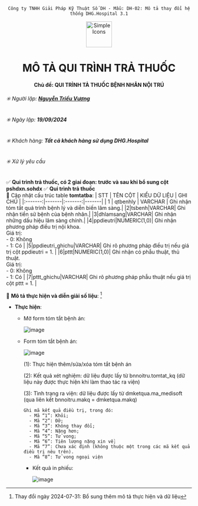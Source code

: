 <div align="center">

`Công ty TNHH Giải Pháp Kỹ Thuật Số DH - Mẫu: DH-02: Mô tả thay đổi hệ thống DHG.Hospital 3.1`

</div>

<div align="center">
  <img src="https://raw.githubusercontent.com/dh-hos/dhg.hospitalprinter/main/Deploy_Tools/Logo.ico" alt="Simple Icons" width=70>
  <h1>MÔ TẢ QUI TRÌNH TRẢ THUỐC</h1>  
</div>
<div align="center">

#### Chủ đề: QUI TRÌNH TẢ THUỐC BỆNH NHÂN NỘI TRÚ

</div>

###### :eight_spoked_asterisk: Người lập: [**Nguyễn Triều Vương**](https://github.com/vuongdh)

###### :eight_spoked_asterisk: Ngày lập: **19/09/2024**

###### :eight_spoked_asterisk: Khách hàng: **Tất cả khách hàng sử dụng DHG.Hospital**

###### :eight_spoked_asterisk: Xử lý yêu cầu

:white_check_mark: **Qui trình trả thuốc, có 2 giai đoạn: trước và sau khi bổ sung cột pshdxn.sohdx** 
:white_check_mark: **Qui trình trả thuốc**  
:blue_book: Cập nhật cấu trúc table **tomtatba**:
| STT | TÊN CỘT | KIỂU DỮ LIỆU | GHI CHÚ |
|:-------:|-------|:-------:|-------|
| 1 | qtbenhly | VARCHAR | Ghi nhận tóm tắt quá trình bệnh lý và diễn biến lâm sàng.|
|2|tsbenh|VARCHAR| Ghi nhận tiền sử bệnh của bệnh nhân.|
|3|dhlamsang|VARCHAR| Ghi nhận những dấu hiệu lâm sàng chính.|
|4|ppdieutri|NUMERIC(1,0)| Ghi nhận phương pháp điều trị nội khoa. <br/>Giá trị:<br/> - 0: Không</br> - 1: Có |
|5|ppdieutri_ghichu|VARCHAR| Ghi rõ phương pháp điều trị nếu giá trị cột ppdieutri = 1. |
|6|pttt|NUMERIC(1,0)| Ghi nhận có phẫu thuật, thủ thuật. <br/>Giá trị:<br/> - 0: Không</br> - 1: Có |
|7|pttt_ghichu|VARCHAR| Ghi rõ phương pháp phẫu thuật nếu giá trị cột pttt = 1. |

:blue_book: **Mô tả thực hiện và diễn giải số liệu**: [^2024-07-31]
- **Thực hiện**:
  - Mở form tóm tắt bệnh án:
    
    ![image](https://github.com/user-attachments/assets/a28f4400-d924-4117-9b04-96dd35bcc85b)

  - Form tóm tắt bệnh án:

    ![image](https://github.com/user-attachments/assets/e24b2715-802c-4d95-bfe9-5607bd664467)

    (1): Thực hiện thêm/sửa/xóa tóm tắt bệnh án
    
    (2): Kết quả xét nghiệm: dữ liệu được lấy từ bnnoitru.tomtat_kq (dữ liệu này được thực hiện khi làm thao tác ra viện)
    
    (3): Tình trạng ra viện: dữ liệu được lấy từ dmketqua.ma_medisoft (qua liên kết bnnoitru.makq = dmketqua.makq)
    
        Ghi mã kết quả điều trị, trong đó:
          - Mã “1”: Khỏi;
          - Mã “2”: Đỡ;
          - Mã “3”: Không thay đổi;
          - Mã “4”: Nặng hơn;
          - Mã “5”: Tử vong;
          - Mã “6”: Tiên lượng nặng xin về;
          - Mã “7”: Chưa xác định (không thuộc một trong các mã kết quả điều trị nêu trên).
          - Mã “8”: Tử vong ngoại viện

    - Kết quả in phiếu:
   
      ![image](https://github.com/user-attachments/assets/9c2a3486-7243-4042-a13b-d2d92c761aca)

[^2024-07-31]: Thay đổi ngày 2024-07-31: Bổ sung thêm mô tả thực hiện và dữ liệu

